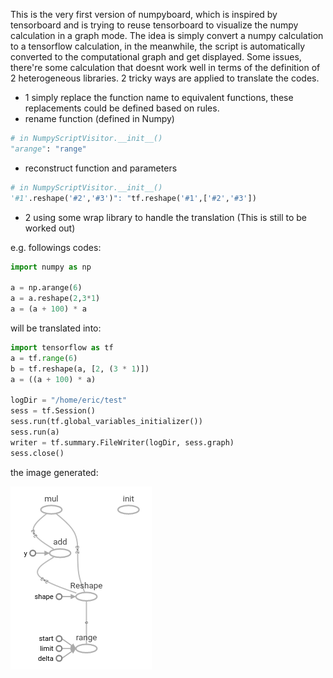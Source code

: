 This is the very first version of numpyboard, which is inspired by tensorboard and is trying to reuse tensorboard to visualize the numpy calculation in a graph mode.
The idea is simply convert a numpy calculation to a tensorflow calculation, in the meanwhile, the script is automatically converted to the computational graph and get displayed.
Some issues, there're some calculation that doesnt work well in terms of the definition of 2 heterogeneous libraries. 2 tricky ways are applied to translate the codes.

- 1 simply replace the function name to equivalent functions, these replacements could be defined based on rules.
 - rename function (defined in Numpy)
```python
# in NumpyScriptVisitor.__init__()
"arange": "range"
```
 - reconstruct function and parameters
```python
# in NumpyScriptVisitor.__init__()
'#1'.reshape('#2','#3')": "tf.reshape('#1',['#2','#3'])
```
- 2 using some wrap library to handle the translation (This is still to be worked out)

e.g. followings codes:
```python
import numpy as np

a = np.arange(6)
a = a.reshape(2,3*1)
a = (a + 100) * a
```

will be translated into:
```python
import tensorflow as tf
a = tf.range(6)
b = tf.reshape(a, [2, (3 * 1)])
a = ((a + 100) * a)

logDir = "/home/eric/test" 
sess = tf.Session()
sess.run(tf.global_variables_initializer())
sess.run(a)
writer = tf.summary.FileWriter(logDir, sess.graph)
sess.close()
```
the image generated:

![tb-result](img/tb-result.png?raw=true)